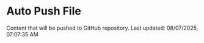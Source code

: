 # Auto Push File

Content that will be pushed to GitHub repository.
Last updated: 08/07/2025, 07:07:35 AM
